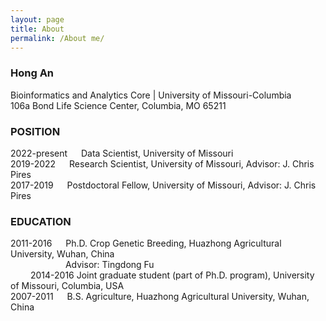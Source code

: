 ```yaml
---
layout: page
title: About
permalink: /About me/
---
```


### Hong An
Bioinformatics and Analytics Core | University of Missouri-Columbia   
106a Bond Life Science Center, Columbia, MO 65211


### POSITION
2022-present &emsp; Data Scientist, University of Missouri   
2019-2022	&emsp; Research Scientist, University of Missouri, Advisor: J. Chris Pires    
2017-2019	&emsp; Postdoctoral Fellow, University of Missouri, Advisor: J. Chris Pires   

### EDUCATION
2011-2016 &emsp;	Ph.D. Crop Genetic Breeding, Huazhong Agricultural University, Wuhan, China   
&emsp;&emsp;&emsp;&emsp;&emsp;&emsp; Advisor: Tingdong Fu   
&emsp;&emsp; 2014-2016	Joint graduate student (part of Ph.D. program), University of Missouri, Columbia, USA   
2007-2011	&emsp; B.S. Agriculture, Huazhong Agricultural University, Wuhan, China   
